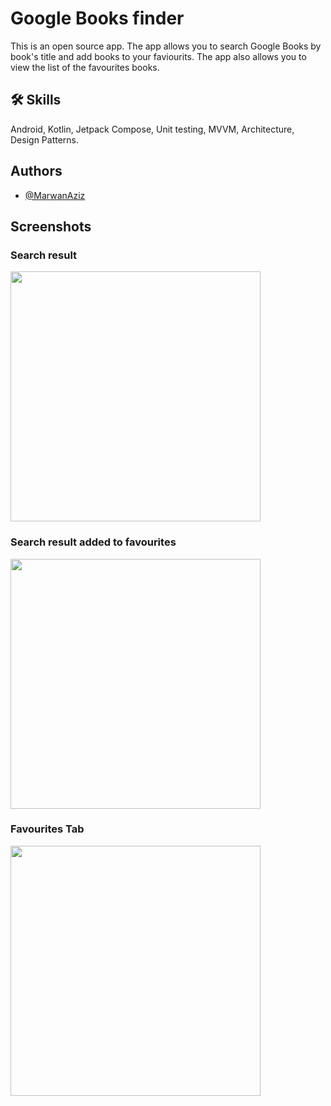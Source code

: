 # Google Books finder

This is an open source app. The app allows you to search Google Books by book's title and add books to your faviourits. The app also allows you to view the list of the favourites books. 




## 🛠 Skills
Android, Kotlin, Jetpack Compose, Unit testing, MVVM, Architecture, Design Patterns.




## Authors

- [@MarwanAziz](https://github.com/MarwanAziz)



## Screenshots


### Search result
<img src="https://github.com/MarwanAziz/SearchAppStore/assets/19365051/4e1eec6d-cce6-47e1-a14e-09ad10c04fcb" width="400">



### Search result added to favourites
<img src="https://github.com/MarwanAziz/SearchAppStore/assets/19365051/57cafebe-0c21-4930-b15b-7f5b0bb17dc3" width="400">



### Favourites Tab
<img src="https://github.com/MarwanAziz/SearchAppStore/assets/19365051/6742d7cb-35ae-41bc-b927-76140d8f50ed" width="400">
